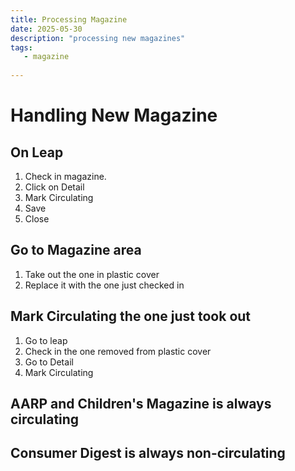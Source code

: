 ```yaml
---
title: Processing Magazine
date: 2025-05-30
description: "processing new magazines"
tags:
   - magazine 
   
---
```


# Handling New Magazine

## On Leap
1. Check in magazine.
2. Click on Detail
3. Mark Circulating
4. Save
5. Close

## Go to Magazine area
1. Take out the one in plastic cover
2. Replace it with the one just checked in

## Mark Circulating the one just took out
1. Go to leap
2. Check in the one removed from plastic cover
3. Go to Detail
4. Mark Circulating

## AARP and Children's Magazine is always circulating

## Consumer Digest is always non-circulating

   
   

